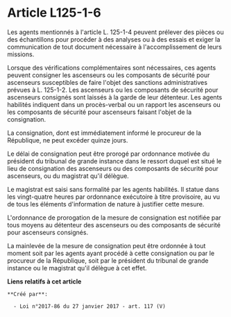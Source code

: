 # Article L125-1-6

Les agents mentionnés à l'article L. 125-1-4 peuvent prélever des pièces  ou des échantillons pour procéder à des analyses ou
à des essais et  exiger la communication de tout document nécessaire à l'accomplissement  de leurs missions. 

Lorsque des vérifications  complémentaires sont nécessaires, ces agents peuvent consigner les  ascenseurs ou les composants
de sécurité pour ascenseurs susceptibles de  faire l'objet des sanctions administratives prévues à L. 125-1-2. Les
ascenseurs ou les composants de sécurité pour ascenseurs consignés sont  laissés à la garde de leur détenteur. Les agents
habilités indiquent  dans un procès-verbal ou un rapport les ascenseurs ou les composants de  sécurité pour ascenseurs
faisant l'objet de la consignation. 

La consignation, dont est immédiatement informé le procureur de la République, ne peut excéder quinze jours. 

Le délai de consignation peut être prorogé par ordonnance motivée du  président du tribunal de grande instance dans le
ressort duquel est  situé le lieu de consignation des ascenseurs ou des composants de  sécurité pour ascenseurs, ou du
magistrat qu'il délègue. 

Le magistrat est saisi sans formalité par les agents habilités. Il  statue dans les vingt-quatre heures par ordonnance
exécutoire à titre  provisoire, au vu de tous les éléments d'information de nature à  justifier cette mesure. 

L'ordonnance de  prorogation de la mesure de consignation est notifiée par tous moyens au  détenteur des ascenseurs ou des
composants de sécurité pour ascenseurs  consignés. 

La mainlevée de la mesure de  consignation peut être ordonnée à tout moment soit par les agents ayant  procédé à cette
consignation ou par le procureur de la République, soit  par le président du tribunal de grande instance ou le magistrat
qu'il  délègue à cet effet.

**Liens relatifs à cet article**

	**Créé par**:

	  - Loi n°2017-86 du 27 janvier 2017 - art. 117 (V)
